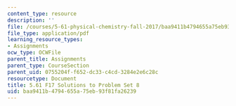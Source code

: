 ```yaml
---
content_type: resource
description: ''
file: /courses/5-61-physical-chemistry-fall-2017/baa9411b4794655a75eb93f81fa26239_MIT5_61F17_pset8_soln.pdf
file_type: application/pdf
learning_resource_types:
- Assignments
ocw_type: OCWFile
parent_title: Assignments
parent_type: CourseSection
parent_uid: 0755204f-f652-dc33-c4cd-3284e2e6c28c
resourcetype: Document
title: 5.61 F17 Solutions to Problem Set 8
uid: baa9411b-4794-655a-75eb-93f81fa26239
---
```

